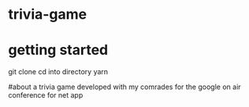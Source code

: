 # trivia-game

# getting started
git clone
cd into directory
yarn 

#about
a trivia game developed with my comrades for the google on air conference for net app 
